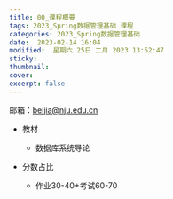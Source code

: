 ```yaml
---
title: 00_课程概要
tags: 2023_Spring数据管理基础 课程
categories: 2023_Spring数据管理基础
date:  2023-02-14 16:04
modified:  星期六 25日 二月 2023 13:52:47
sticky:
thumbnail:
cover: 
excerpt: false
---
```





 邮箱：beijia@nju.edu.cn
- 教材
	 - 数据库系统导论
 
- 分数占比
	- 作业30-40+考试60-70

